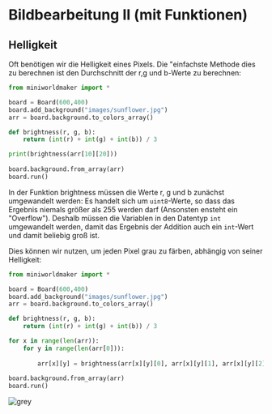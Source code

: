 # Bildbearbeitung II (mit Funktionen)

## Helligkeit

Oft benötigen wir die Helligkeit eines Pixels. Die "einfachste Methode dies zu berechnen ist den Durchschnitt der r,g und b-Werte zu berechnen:

``` python
from miniworldmaker import *

board = Board(600,400)
board.add_background("images/sunflower.jpg")
arr = board.background.to_colors_array()

def brightness(r, g, b):
    return (int(r) + int(g) + int(b)) / 3

print(brightness(arr[10][20]))
 
board.background.from_array(arr)
board.run()
```

In der Funktion brightness müssen die Werte r, g und b zunächst umgewandelt werden:
Es handelt sich um `uint8`-Werte, so dass das Ergebnis niemals größer als 255 werden darf (Ansonsten ensteht ein "Overflow"). Deshalb müssen die Variablen in den Datentyp `int` umgewandelt werden, damit das Ergebnis der Addition auch ein `int`-Wert und damit beliebig groß ist.

Dies können wir nutzen, um jeden Pixel grau zu färben, abhängig von seiner Helligkeit:

``` python
from miniworldmaker import *

board = Board(600,400)
board.add_background("images/sunflower.jpg")
arr = board.background.to_colors_array()

def brightness(r, g, b):
    return (int(r) + int(g) + int(b)) / 3

for x in range(len(arr)):
    for y in range(len(arr[0])):
        
        arr[x][y] = brightness(arr[x][y][0], arr[x][y][1], arr[x][y][2])
        
board.background.from_array(arr)
board.run()
```

![grey](../_images/sunflower5_grey.png)